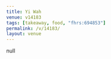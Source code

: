 ```yaml
---
title: Yi Wah
venue: v14183
tags: [takeaway, food, "fhrs:694853"]
permalink: /v/14183/
layout: venue
---
```

null